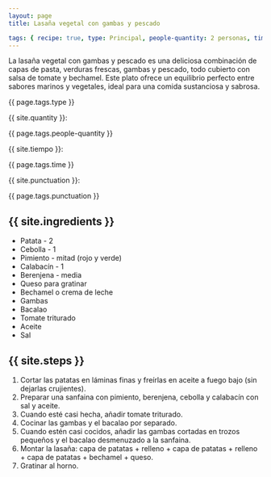 ```yaml
---
layout: page
title: Lasaña vegetal con gambas y pescado

tags: { recipe: true, type: Principal, people-quantity: 2 personas, time: 1 hora, punctuation: 4.5 }
---
```


<p class="recipe-description">La lasaña vegetal con gambas y pescado es una deliciosa combinación de capas de pasta, verduras frescas, gambas y pescado, todo cubierto con salsa de tomate y bechamel. Este plato ofrece un equilibrio perfecto entre sabores marinos y vegetales, ideal para una comida sustanciosa y sabrosa.</p>

<div class="recipe-information">
    <div><p class="{{ page.tags.type }}">{{ page.tags.type }}</p></div>
    <div><p>{{ site.quantity }}:</p> {{ page.tags.people-quantity }}</div>
    <div><p>{{ site.tiempo }}:</p> {{ page.tags.time }}</div>
    <div><p>{{ site.punctuation }}:</p> {{ page.tags.punctuation }}</div>
</div>

## {{ site.ingredients }}

* Patata - 2
* Cebolla - 1
* Pimiento - mitad (rojo y verde)
* Calabacín - 1
* Berenjena - media
* Queso para gratinar
* Bechamel o crema de leche
* Gambas
* Bacalao
* Tomate triturado
* Aceite
* Sal

## {{ site.steps }}

1. Cortar las patatas en láminas finas y freírlas en aceite a fuego bajo (sin dejarlas crujientes).
2. Preparar una sanfaina con pimiento, berenjena, cebolla y calabacín con sal y aceite.
3. Cuando esté casi hecha, añadir tomate triturado.
4. Cocinar las gambas y el bacalao por separado.
5. Cuando estén casi cocidos, añadir las gambas cortadas en trozos pequeños y el bacalao desmenuzado a la sanfaina.
6. Montar la lasaña: capa de patatas + relleno + capa de patatas + relleno + capa de patatas + bechamel + queso.
7. Gratinar al horno.
